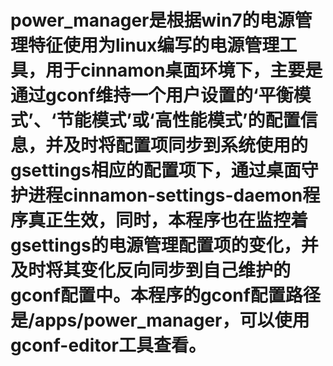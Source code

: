# power_manager是根据win7的电源管理特征使用为linux编写的电源管理工具，用于cinnamon桌面环境下，主要是通过gconf维持一个用户设置的‘平衡模式’、‘节能模式’或‘高性能模式’的配置信息，并及时将配置项同步到系统使用的gsettings相应的配置项下，通过桌面守护进程cinnamon-settings-daemon程序真正生效，同时，本程序也在监控着gsettings的电源管理配置项的变化，并及时将其变化反向同步到自己维护的gconf配置中。本程序的gconf配置路径是/apps/power_manager，可以使用gconf-editor工具查看。
